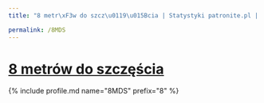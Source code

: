 ```yaml
---
title: "8 metr\xF3w do szcz\u0119\u015Bcia | Statystyki patronite.pl | Patromierz"

permalink: /8MDS
---
```


# [8 metrów do szczęścia](https://patronite.pl/8MDS)

{% include profile.md name="8MDS" prefix="8" %}
